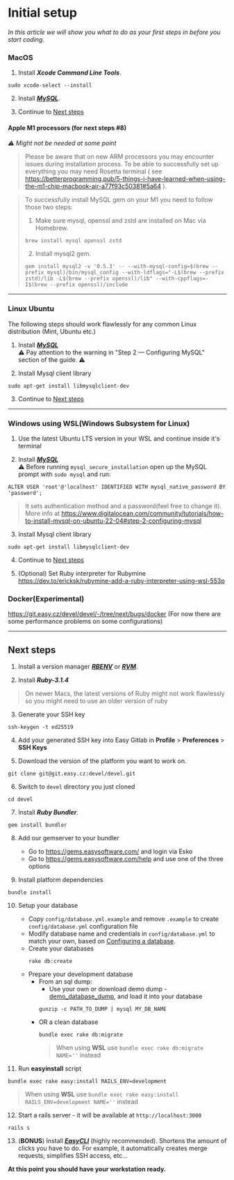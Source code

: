 # Initial setup

*In this article we will show you what to do as your first steps in before you start coding.*

### MacOS

1. Install ***Xcode Command Line Tools***.

```
sudo xcode-select --install
```

2. Install [***MySQL***](https://flaviocopes.com/mysql-how-to-install/).

3. Continue to [Next steps](#next-steps)

#### Apple M1 processors (for next steps #8)

_⚠️ Might not be needed at some point_

<!-- theme: info -->
> Please be aware that on new ARM processors you may encounter issues during installation process.
> To be able to successfully set up everything you may need Rosetta terminal (
> see https://betterprogramming.pub/5-things-i-have-learned-when-using-the-m1-chip-macbook-air-a77f93c50381#5a64 ).

<!-- theme: info -->
> To successfully install MySQL gem on your M1 you need to follow those two steps:
>1. Make sure mysql, openssl and zstd are installed on Mac via Homebrew.
> ```
> brew install mysql openssl zstd 
> ```
>2. Install mysql2 gem.
> ```
> gem install mysql2 -v '0.5.3' -- --with-mysql-config=$(brew --prefix mysql)/bin/mysql_config --with-ldflags="-L$(brew --prefix zstd)/lib -L$(brew --prefix openssl)/lib" --with-cppflags=-I$(brew --prefix openssl)/include
>```

---

### Linux Ubuntu

The following steps should work flawlessly for any common Linux distribution (Mint, Ubuntu etc.)

1. Install [***MySQL***](https://www.digitalocean.com/community/tutorials/how-to-install-mysql-on-ubuntu-22-04) \
   ⚠️ Pay attention to the warning in "Step 2 — Configuring MySQL" section of the guide. ⚠️

2. Install Mysql client library

```
sudo apt-get install libmysqlclient-dev
```

3. Continue to [Next steps](#next-steps)

---

### Windows using WSL(Windows Subsystem for Linux)

1. Use the latest Ubuntu LTS version in your WSL and continue inside it's terminal

2. Install [***MySQL***](https://learn.microsoft.com/en-us/windows/wsl/tutorials/wsl-database#install-mysql) \
   ⚠️ Before running `mysql_secure_installation` open up the MySQL prompt with `sudo mysql` and run:

```
ALTER USER 'root'@'localhost' IDENTIFIED WITH mysql_native_password BY 'password';
```

> It sets authentication method and a password(feel free to change it). More info
> at https://www.digitalocean.com/community/tutorials/how-to-install-mysql-on-ubuntu-22-04#step-2-configuring-mysql

3. Install Mysql client library

```
sudo apt-get install libmysqlclient-dev
```

4. Continue to [Next steps](#next-steps)

5. (Optional) Set Ruby interpreter for Rubymine \
   https://dev.to/ericksk/rubymine-add-a-ruby-interpreter-using-wsl-553p

### Docker(Experimental)

https://git.easy.cz/devel/devel/-/tree/next/bugs/docker (For now there are some performance problems on some
configurations)

---

## Next steps

1. Install a version manager [***RBENV***](https://github.com/rbenv/rbenv#installation) or
   [***RVM***](https://rvm.io/rvm/install).

2. Install ***Ruby-3.1.4***

> On newer Macs, the latest versions of Ruby might not work flawlessly so you might need to use an older version of ruby

3. Generate your SSH key

```
ssh-keygen -t ed25519
```

4. Add your generated SSH key into Easy Gitlab in **Profile** > **Preferences** > **SSH Keys**

5. Download the version of the platform you want to work on.

```
git clone git@git.easy.cz:devel/devel.git
```

6. Switch to `devel` directory you just cloned

```
cd devel
```

7. Install ***Ruby Bundler***.

```
gem install bundler
```

8. Add our gemserver to your bundler

    - Go to https://gems.easysoftware.com/ and login via Esko
    - Go to https://gems.easysoftware.com/help and use one of the three options


9. Install platform dependencies

```
bundle install
```

10. Setup your database
    - Copy `config/database.yml.example` and remove `.example` to create `config/database.yml` configuration file
    - Modify database name and credentials in `config/database.yml` to match your own, based
      on [Configuring a database](https://guides.rubyonrails.org/configuring.html#configuring-a-database).
    - Create your databases
      ```
      rake db:create
      ```
    - Prepare your development database
        - From an sql dump:
            - Use your own or download demo
              dump - [demo_database_dump](https://github.com/easysoftware/developer-portal-devs/raw/unify_and_improve_be_setup/files/demo_dump_20232704.sql.gz),
              and load it into your database
            ```
            gunzip -c PATH_TO_DUMP | mysql MY_DB_NAME
            ```
        - OR a clean database
          ```
          bundle exec rake db:migrate
          ```
          > When using **WSL** use `bundle exec rake db:migrate NAME=''` instead

11. Run **easyinstall** script

```
bundle exec rake easy:install RAILS_ENV=development
```

> When using **WSL** use `bundle exec rake easy:install RAILS_ENV=development NAME=''` instead

12. Start a rails server - it will be available at `http://localhost:3000`

```
rails s
```

13. (**BONUS**) Install [***EasyCLI***](https://git.easy.cz/internal/easy_cli) (highly recommended). Shortens the amount
    of clicks you have to do. For example, it automatically creates merge requests, simplifies SSH access, etc...

**At this point you should have your workstation ready.**

